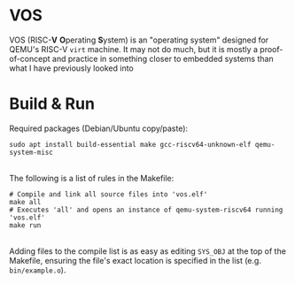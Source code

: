 # VOS
VOS (RISC-**V** **O**perating **S**ystem) is an "operating system" designed for QEMU's RISC-V `virt` machine. It may not do much, but it is mostly a proof-of-concept and practice in something closer to embedded systems than what I have previously looked into

# Build & Run
Required packages (Debian/Ubuntu copy/paste):
```
sudo apt install build-essential make gcc-riscv64-unknown-elf qemu-system-misc
```
\
The following is a list of rules in the Makefile:
```
# Compile and link all source files into 'vos.elf'
make all
# Executes 'all' and opens an instance of qemu-system-riscv64 running 'vos.elf'
make run
```
\
Adding files to the compile list is as easy as editing `SYS_OBJ` at the top of the Makefile, ensuring the file's exact location is specified in the list (e.g. `bin/example.o`).
